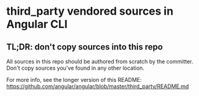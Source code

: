 # third_party vendored sources in Angular CLI

## TL;DR: don't copy sources into this repo

All sources in this repo should be authored from scratch by the committer.
Don't copy sources you've found in any other location.

For more info, see the longer version of this README:
https://github.com/angular/angular/blob/master/third_party/README.md
